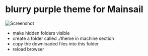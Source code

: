 # blurry purple theme for Mainsail 

![Screenshot](https://github.com/bumbeng/mainsail_theme_blurry/assets/111509593/0fb314ff-5f0c-4243-9103-60f101bf4ad9)


- make hidden folders visible
- create a folder called ./theme in machine section
- copy the downloaded files into this folder
- reload browser

